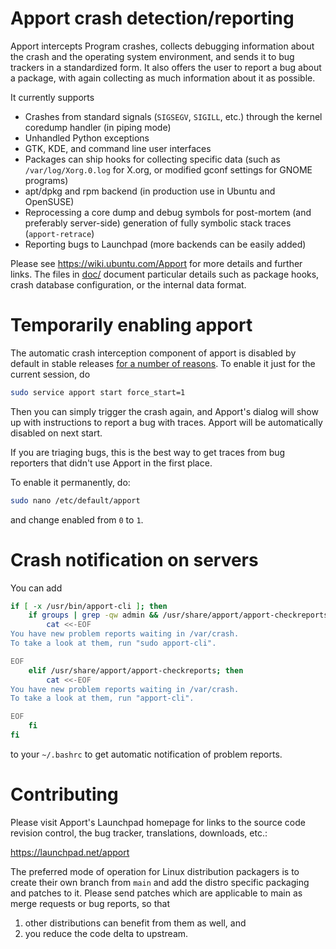 Apport crash detection/reporting
================================

Apport intercepts Program crashes, collects debugging information about the
crash and the operating system environment, and sends it to bug trackers in a
standardized form. It also offers the user to report a bug about a package,
with again collecting as much information about it as possible.

It currently supports

 - Crashes from standard signals (`SIGSEGV`, `SIGILL`, etc.) through the kernel
   coredump handler (in piping mode)
 - Unhandled Python exceptions
 - GTK, KDE, and command line user interfaces
 - Packages can ship hooks for collecting specific data (such as
   `/var/log/Xorg.0.log` for X.org, or modified gconf settings for GNOME
   programs)
 - apt/dpkg and rpm backend (in production use in Ubuntu and OpenSUSE)
 - Reprocessing a core dump and debug symbols for post-mortem (and preferably
   server-side) generation of fully symbolic stack traces (`apport-retrace`)
 - Reporting bugs to Launchpad (more backends can be easily added)

Please see https://wiki.ubuntu.com/Apport for more details and further links.
The files in [doc/](./doc/) document particular details such as package hooks,
crash database configuration, or the internal data format.

Temporarily enabling apport
===========================

The automatic crash interception component of apport is disabled by default in
stable releases
[for a number of reasons](https://wiki.ubuntu.com/Apport#How%20to%20enable%20apport).
To enable it just for the current session, do

```sh
sudo service apport start force_start=1
```

Then you can simply trigger the crash again, and Apport's dialog will show up
with instructions to report a bug with traces. Apport will be automatically
disabled on next start.

If you are triaging bugs, this is the best way to get traces from bug reporters
that didn't use Apport in the first place.

To enable it permanently, do:

```sh
sudo nano /etc/default/apport
```

and change enabled from `0` to `1`.

Crash notification on servers
=============================

You can add

```sh
if [ -x /usr/bin/apport-cli ]; then
    if groups | grep -qw admin && /usr/share/apport/apport-checkreports -s; then
        cat <<-EOF
You have new problem reports waiting in /var/crash.
To take a look at them, run "sudo apport-cli".

EOF
    elif /usr/share/apport/apport-checkreports; then
        cat <<-EOF
You have new problem reports waiting in /var/crash.
To take a look at them, run "apport-cli".

EOF
    fi
fi
```

to your `~/.bashrc` to get automatic notification of problem reports.

Contributing
============

Please visit Apport's Launchpad homepage for links to the source code revision
control, the bug tracker, translations, downloads, etc.:

  https://launchpad.net/apport

The preferred mode of operation for Linux distribution packagers is to create
their own branch from `main` and add the distro specific packaging and patches
to it. Please send patches which are applicable to main as merge requests or
bug reports, so that
1. other distributions can benefit from them as well, and
2. you reduce the code delta to upstream.
